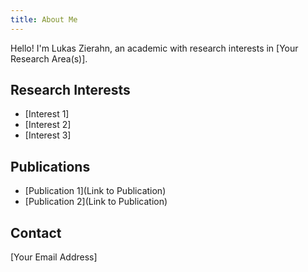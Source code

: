 ```yaml
---
title: About Me
---
```


Hello! I'm Lukas Zierahn, an academic with research interests in [Your Research Area(s)].

## Research Interests

*   [Interest 1]
*   [Interest 2]
*   [Interest 3]

## Publications

*   [Publication 1](Link to Publication)
*   [Publication 2](Link to Publication)

## Contact

[Your Email Address]
